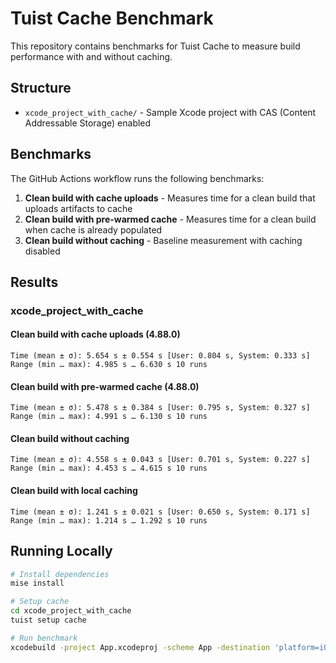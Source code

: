 # Tuist Cache Benchmark

This repository contains benchmarks for Tuist Cache to measure build performance with and without caching.

## Structure

- `xcode_project_with_cache/` - Sample Xcode project with CAS (Content Addressable Storage) enabled

## Benchmarks

The GitHub Actions workflow runs the following benchmarks:

1. **Clean build with cache uploads** - Measures time for a clean build that uploads artifacts to cache
2. **Clean build with pre-warmed cache** - Measures time for a clean build when cache is already populated
3. **Clean build without caching** - Baseline measurement with caching disabled

## Results

### xcode_project_with_cache

#### Clean build with cache uploads (4.88.0)

```
Time (mean ± σ): 5.654 s ± 0.554 s [User: 0.804 s, System: 0.333 s]
Range (min … max): 4.985 s … 6.630 s 10 runs
```

#### Clean build with pre-warmed cache (4.88.0)
```
Time (mean ± σ): 5.478 s ± 0.384 s [User: 0.795 s, System: 0.327 s]
Range (min … max): 4.991 s … 6.130 s 10 runs
```

#### Clean build without caching
```
Time (mean ± σ): 4.558 s ± 0.043 s [User: 0.701 s, System: 0.227 s]
Range (min … max): 4.453 s … 4.615 s 10 runs
```

#### Clean build with local caching
```
Time (mean ± σ): 1.241 s ± 0.021 s [User: 0.650 s, System: 0.171 s]
Range (min … max): 1.214 s … 1.292 s 10 runs
```

## Running Locally

```bash
# Install dependencies
mise install

# Setup cache
cd xcode_project_with_cache
tuist setup cache

# Run benchmark
xcodebuild -project App.xcodeproj -scheme App -destination 'platform=iOS Simulator,name=iPhone 17' clean build
```
